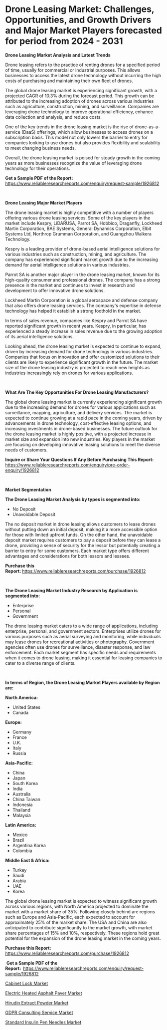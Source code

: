 <p><h1>Drone Leasing Market: Challenges, Opportunities, and Growth Drivers and Major Market Players forecasted for period from 2024 - 2031</h1></p><p><strong>Drone Leasing Market Analysis and Latest Trends</strong></p>
<p><p>Drone leasing refers to the practice of renting drones for a specified period of time, usually for commercial or industrial purposes. This allows businesses to access the latest drone technology without incurring the high costs of purchasing and maintaining their own fleet of drones.</p><p>The global drone leasing market is experiencing significant growth, with a projected CAGR of 10.3% during the forecast period. This growth can be attributed to the increasing adoption of drones across various industries such as agriculture, construction, mining, and surveillance. Companies are leveraging drone technology to improve operational efficiency, enhance data collection and analysis, and reduce costs.</p><p>One of the key trends in the drone leasing market is the rise of drone-as-a-service (DaaS) offerings, which allow businesses to access drones on a subscription basis. This model not only lowers the barrier to entry for companies looking to use drones but also provides flexibility and scalability to meet changing business needs.</p><p>Overall, the drone leasing market is poised for steady growth in the coming years as more businesses recognize the value of leveraging drone technology for their operations.</p></p>
<p><strong>Get a Sample PDF of the Report:&nbsp;</strong> <a href="https://www.reliableresearchreports.com/enquiry/request-sample/1926812">https://www.reliableresearchreports.com/enquiry/request-sample/1926812</a></p>
<p>&nbsp;</p>
<p><strong>Drone Leasing Major Market Players</strong></p>
<p><p>The drone leasing market is highly competitive with a number of players offering various drone leasing services. Some of the key players in the market include Kespry, LiDARUSA, Parrot SA, Hobbico, Draganfly, Lockheed Martin Corporation, BAE Systems, General Dynamics Corporation, Elbit Systems Ltd, Northrop Grumman Corporation, and Guangzhou Walkera Technology.</p><p>Kespry is a leading provider of drone-based aerial intelligence solutions for various industries such as construction, mining, and agriculture. The company has experienced significant market growth due to the increasing demand for aerial intelligence solutions in various industries.</p><p>Parrot SA is another major player in the drone leasing market, known for its high-quality consumer and professional drones. The company has a strong presence in the market and continues to invest in research and development to offer innovative drone solutions.</p><p>Lockheed Martin Corporation is a global aerospace and defense company that also offers drone leasing services. The company's expertise in defense technology has helped it establish a strong foothold in the market.</p><p>In terms of sales revenue, companies like Kespry and Parrot SA have reported significant growth in recent years. Kespry, in particular, has experienced a steady increase in sales revenue due to the growing adoption of its aerial intelligence solutions.</p><p>Looking ahead, the drone leasing market is expected to continue to expand, driven by increasing demand for drone technology in various industries. Companies that focus on innovation and offer customized solutions to their clients are likely to experience significant growth in the future. The market size of the drone leasing industry is projected to reach new heights as industries increasingly rely on drones for various applications.</p></p>
<p>&nbsp;</p>
<p><strong>What Are The Key Opportunities For Drone Leasing Manufacturers?</strong></p>
<p><p>The global drone leasing market is currently experiencing significant growth due to the increasing demand for drones for various applications such as surveillance, mapping, agriculture, and delivery services. The market is expected to continue growing at a rapid pace in the coming years, driven by advancements in drone technology, cost-effective leasing options, and increasing investments in drone-based businesses. The future outlook for the drone leasing market is highly positive, with a projected increase in market size and expansion into new industries. Key players in the market are focusing on developing innovative leasing solutions to meet the diverse needs of customers.</p></p>
<p><strong>Inquire or Share Your Questions If Any Before Purchasing This Report:</strong> <a href="https://www.reliableresearchreports.com/enquiry/pre-order-enquiry/1926812">https://www.reliableresearchreports.com/enquiry/pre-order-enquiry/1926812</a></p>
<p>&nbsp;</p>
<p><strong>Market Segmentation</strong></p>
<p><strong>The Drone Leasing Market Analysis by types is segmented into:</strong></p>
<p><ul><li>No Deposit</li><li>Unavoidable Deposit</li></ul></p>
<p><p>The no deposit market in drone leasing allows customers to lease drones without putting down an initial deposit, making it a more accessible option for those with limited upfront funds. On the other hand, the unavoidable deposit market requires customers to pay a deposit before they can lease a drone, providing a sense of security for the lessor but potentially creating a barrier to entry for some customers. Each market type offers different advantages and considerations for both lessors and lessees.</p></p>
<p><strong>Purchase this Report:&nbsp;</strong><a href="https://www.reliableresearchreports.com/purchase/1926812">https://www.reliableresearchreports.com/purchase/1926812</a></p>
<p>&nbsp;</p>
<p><strong>The Drone Leasing Market Industry Research by Application is segmented into:</strong></p>
<p><ul><li>Enterprise</li><li>Personal</li><li>Government</li></ul></p>
<p><p>The drone leasing market caters to a wide range of applications, including enterprise, personal, and government sectors. Enterprises utilize drones for various purposes such as aerial surveying and monitoring, while individuals may lease drones for recreational activities or photography. Government agencies often use drones for surveillance, disaster response, and law enforcement. Each market segment has specific needs and requirements when it comes to drone leasing, making it essential for leasing companies to cater to a diverse range of clients.</p></p>
<p>&nbsp;</p>
<p><strong>In terms of Region, the Drone Leasing Market Players available by Region are:</strong></p>
<p>
    <p> <strong> North America: </strong>
        <ul>
            <li>United States</li>
            <li>Canada</li>
        </ul>
        </p> 
    <p> <strong> Europe: </strong>
        <ul>
            <li>Germany</li>
            <li>France</li>
            <li>U.K.</li>
            <li>Italy</li>
            <li>Russia</li>
        </ul>
        </p> 
    <p> <strong> Asia-Pacific: </strong>
        <ul>
            <li>China</li>
            <li>Japan</li>
            <li>South Korea</li>
            <li>India</li>
            <li>Australia</li>
            <li>China Taiwan</li>
            <li>Indonesia</li>
            <li>Thailand</li>
            <li>Malaysia</li>
        </ul>
        </p> 
    <p> <strong> Latin America: </strong>
        <ul>
            <li>Mexico</li>
            <li>Brazil</li>
            <li>Argentina Korea</li>
            <li>Colombia</li>
        </ul>
        </p> 
    <p> <strong> Middle East & Africa: </strong>
        <ul>
            <li>Turkey</li>
            <li>Saudi</li>
            <li>Arabia</li>
            <li>UAE</li>
            <li>Korea</li>
        </ul>
    </p>
    </p>
<p><p>The global drone leasing market is expected to witness significant growth across various regions, with North America projected to dominate the market with a market share of 35%. Following closely behind are regions such as Europe and Asia-Pacific, each expected to account for approximately 25% of the market share. The USA and China are also anticipated to contribute significantly to the market growth, with market share percentages of 15% and 10%, respectively. These regions hold great potential for the expansion of the drone leasing market in the coming years.</p></p>
<p><strong>Purchase this Report: </strong><a href="https://www.reliableresearchreports.com/purchase/1926812">https://www.reliableresearchreports.com/purchase/1926812</a></p>
<p>&nbsp;<strong>Get a Sample PDF of the Report:&nbsp;&nbsp;</strong><a href="https://www.reliableresearchreports.com/enquiry/request-sample/1926812">https://www.reliableresearchreports.com/enquiry/request-sample/1926812</a></p>
<p><strong></strong></p>
<p><p><a href="https://view.publitas.com/reportprime-1/cabinet-lock-market-research-report-provides-thorough-industry-overview-which-offers-an-in-depth-analysis-of-product-trends-and-new-market-divisions/">Cabinet Lock Market</a></p><p><a href="https://issuu.com/reportprime-2/docs/electric-heated-asphalt-paver-market-size-2030.ppt">Electric Heated Asphalt Paver Market</a></p><p><a href="https://github.com/Sherrillcrooksxa8i18ucf2m/Market-Research-Report-List-1/blob/main/hirudin-extract-powder-market.md">Hirudin Extract Powder Market</a></p><p><a href="https://github.com/khansimonweber1lqujlwoz15d/Market-Research-Report-List-1/blob/main/gdpr-consulting-service-market.md">GDPR Consulting Service Market</a></p><p><a href="https://cute-banjo-8ca.notion.site/Decoding-the-Standard-Insulin-Pen-Needles-Market-A-Deep-Dive-into-the-Latest-Market-Trends-Market--b9d766c8299947afac1287c866032abf">Standard Insulin Pen Needles Market</a></p></p>